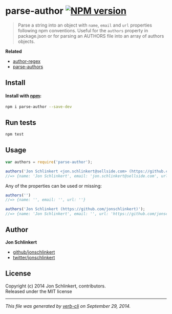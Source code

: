# parse-author [![NPM version](https://badge.fury.io/js/parse-author.svg)](http://badge.fury.io/js/parse-author)


> Parse a string into an object with `name`, `email` and `url` properties following npm conventions. Useful for the `authors` property in package.json or for parsing an AUTHORS file into an array of authors objects.

**Related**

 - [author-regex](https://github.com/jonschlinkert/author-regex)
 - [parse-authors](https://github.com/jonschlinkert/parse-authors)


## Install
#### Install with [npm](npmjs.org):

```bash
npm i parse-author --save-dev
```

## Run tests

```bash
npm test
```

## Usage

```js
var authors = require('parse-author');

authors('Jon Schlinkert <jon.schlinkert@sellside.com> (https://github.com/jonschlinkert)');
//=> {name: 'Jon Schlinkert', email: 'jon.schlinkert@sellside.com', url: 'https://github.com/jonschlinkert'}
```

Any of the properties can be used or missing:

```js
authors('')
//=> {name: '', email: '', url: ''}

authors('Jon Schlinkert (https://github.com/jonschlinkert)');
//=> {name: 'Jon Schlinkert', email: '', url: 'https://github.com/jonschlinkert'}
```

## Author

**Jon Schlinkert**
 
+ [github/jonschlinkert](https://github.com/jonschlinkert)
+ [twitter/jonschlinkert](http://twitter.com/jonschlinkert) 

## License
Copyright (c) 2014 Jon Schlinkert, contributors.  
Released under the MIT license

***

_This file was generated by [verb-cli](https://github.com/assemble/verb-cli) on September 29, 2014._